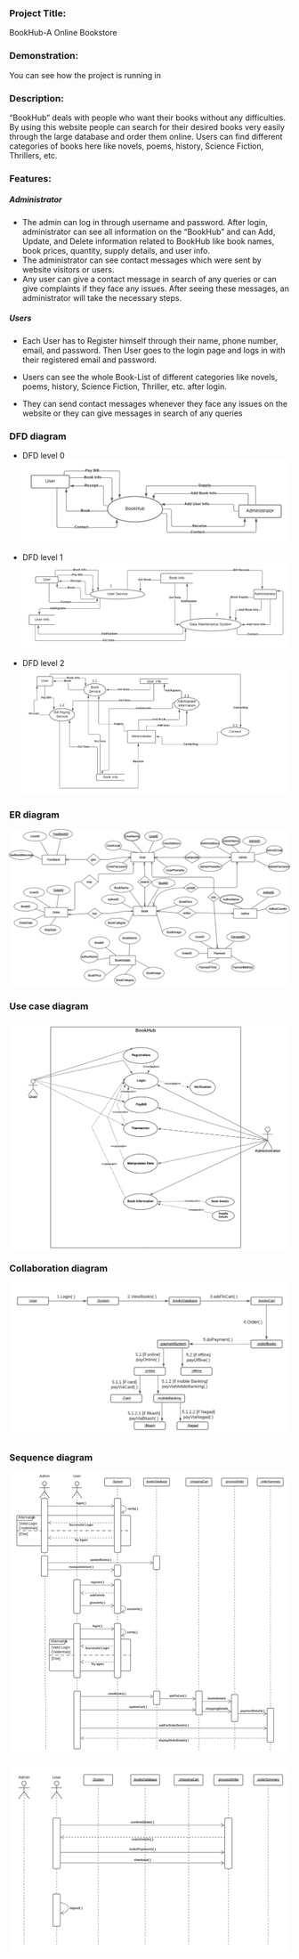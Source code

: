 ### Project Title:
BookHub-A Online Bookstore

### Demonstration:
You can see how the project is running in 

### Description:
“BookHub” deals with people who want their books without any difficulties. By using this website people can search for their desired books very easily through the large database and order them online. Users can find different categories of books here like novels, poems, history, Science Fiction, Thrillers, etc. 

### Features:
##### Administrator
* The admin can log in through username and password. After login, administrator can see all information on the “BookHub” and can Add, Update, and Delete information related to BookHub like book names, book prices, quantity, supply details, and user info. 
* The administrator can see contact messages which were sent by website visitors or users. 
* Any user can give a contact message in search of any queries or can give complaints if they face any issues. After seeing these messages, an administrator will take the necessary steps.

##### Users
* Each User has to Register himself through their name, phone number, email, and password. Then User goes to the login page and logs in with their registered email and password. 

* Users can see the whole Book-List of different categories like novels, poems, history, Science Fiction, Thriller, etc. after login. 

* They can send contact messages whenever they face any issues on the website or they can give messages in search of any queries


### DFD diagram
* DFD level 0
![Diagram1](Diagram/Dfdlevel0.png) 

* DFD level 1
![Diagram2](Diagram/DFDlevel1.png) 

* DFD level 2
![Diagram3](Diagram/DFDlevel2.png) 


### ER diagram
![Diagram4](Diagram/ERdiagram.png) 

### Use case diagram
![Diagram5](Diagram/Usecasediagram.png) 

### Collaboration diagram
![Diagram6](Diagram/collaborationDiagram.png) 

### Sequence diagram
![Diagram7](Diagram/sequencediagram.png) 

![Diagram78](Diagram/sequencediagram(remained).png)

